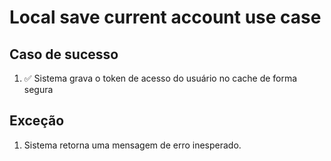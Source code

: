 # Local save current account use case

## Caso de sucesso
1. ✅ Sistema grava o token de acesso do usuário no cache de forma segura

## Exceção
1. Sistema retorna uma mensagem de erro inesperado.
